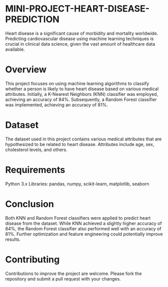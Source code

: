 # MINI-PROJECT-HEART-DISEASE-PREDICTION




Heart disease is a significant cause of morbidity and mortality worldwide. Predicting cardiovascular disease using machine learning techniques is crucial in clinical data science, given the vast amount of healthcare data available.

# Overview
This project focuses on using machine learning algorithms to classify whether a person is likely to have heart disease based on various medical attributes. Initially, a K-Nearest Neighbors (KNN) classifier was employed, achieving an accuracy of 84%. Subsequently, a Random Forest classifier was implemented, achieving an accuracy of 81%.

# Dataset
The dataset used in this project contains various medical attributes that are hypothesized to be related to heart disease. Attributes include age, sex, cholesterol levels, and others. 

# Requirements
Python 3.x
Libraries: pandas, numpy, scikit-learn, matplotlib, seaborn

# Conclusion
Both KNN and Random Forest classifiers were applied to predict heart disease from the dataset. While KNN achieved a slightly higher accuracy of 84%, the Random Forest classifier also performed well with an accuracy of 81%. Further optimization and feature engineering could potentially improve results.

# Contributing
Contributions to improve the project are welcome. Please fork the repository and submit a pull request with your changes.
